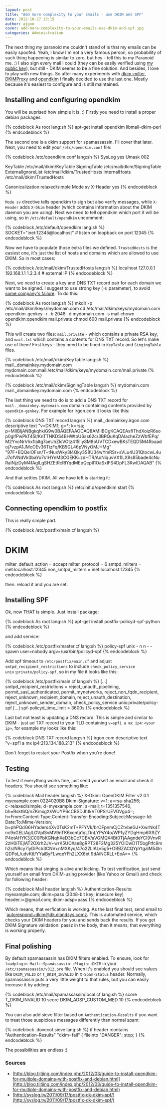 ```yaml
---
layout: post
title: "Add more complexity to your Emails - use DKIM and SPF"
date: 2012-10-27 13:15
author: ajgon
cover: add-more-complexity-to-your-emails-use-dkim-and-spf.jpg
categories: Administration
---
```


The next thing my paranoid me couldn't stand of is that my emails can be easily
spoofed. Yeah, I know I'm not a very famous person, so probability of such
thing happening is similar to zero, but hey - tell this to my Paranoid me. :)
I also sign every mail I could (they can be easily verified using
[my public key](/public-key.txt)), but still - DKIM seems to be a fine
solution. And besides, I love to play with new things. So after many
experiments with [dkim-milter](http://sourceforge.net/projects/dkim-milter/),
[DKIMProxy](http://sourceforge.net/projects/dkimproxy/) and
[opendkim](http://www.opendkim.org/) I finally decided to use the last one.
Mostly because it's easiest to configure and is still maintained.

<!--more-->

## Installing and configuring opendkim

You will be suprised how simple it is. :) Firstly you need to install a proper
debian packages:

{% codeblock As root lang:sh %}
apt-get install opendkim libmail-dkim-perl
{% endcodeblock %}

The second one is a dkim support for spamassassin. I'll cover that later. Next,
you need to edit your `/etc/opendkim.conf` file:

{% codeblock /etc/opendkim.conf lang:sh %}
SysLog             yes
Umask              002

KeyTable           /etc/mail/dkim/KeyTable
SigningTable       /etc/mail/dkim/SigningTable
ExternalIgnoreList /etc/mail/dkim/TrustedHosts
InternalHosts      /etc/mail/dkim/TrustedHosts

Canonicalization   relaxed/simple
Mode               sv
X-Header           yes
{% endcodeblock %}

`Mode sv` directive tells opendkim to sign but also verify messages, while
`X-Header` adds `X-Dkim` header (which contains information about the DKIM
daemon you are using). Next we need to tell opendkim which port it will be
using, so in `/etc/default/opendkim` uncomment:

{% codeblock /etc/default/opendkim lang:sh %}
SOCKET="inet:12345@localhost" # listen on loopback on port 12345
{% endcodeblock %}

Now we have to populate those extra files we defined. `TrustedHosts` is the
easiest one, it's just the list of hosts and domains which are allowed to use
DKIM. So in most cases:

{% codeblock /etc/mail/dkim/TrustedHosts lang:sh %}
localhost
127.0.0.1
192.168.1.1
1.2.3.4 # external IP
{% endcodeblock %}

Next, we need to create a key and DNS TXT record pair for each domain we want
to be signed. I suggest to use strong key (`-b` parameter), to avoid
[some company's failure](http://www.wired.com/threatlevel/2012/10/dkim-vulnerability-widespread).
To do this:

{% codeblock As root lang:sh %}
mkdir -p /etc/mail/dkim/keys/mydomain.com
cd /etc/mail/dkim/keys/mydomain.com
opendkim-genkey -r -b 2048 -d mydomain.com -s mail
chown opendkim:opendkim mail.private
chmod 600 mail.private
{% endcodeblock %}

This will create two files: `mail.private` - which contains a private RSA key,
and `mail.txt` which contains a contents for DNS TXT record. So let's make use
of them! First keys - they need to be fined in `KeyTable` and `SingingTable`
files.

{% codeblock /etc/mail/dkim/KeyTable lang:sh %}
mail._domainkey.mydomain.com mydomain.com:mail:/etc/mail/dkim/keys/mydomain.com/mail.private
{% endcodeblock %}

{% codeblock /etc/mail/dkim/SigningTable lang:sh %}
mydomain.com mail._domainkey.mydomain.com
{% endcodeblock %}

The last thing we need to do is to add a DNS TXT record for
`mail._domainkey.mydomain.com` domain containing contents provided by
`opendkim-genkey`. For example for irgon.com it looks like this:

{% codeblock DNS TXT record lang:sh %}
mail._domainkey.irgon.com descriptive text "v=DKIM1\; g=*\; k=rsa\; p=MIIBIjANBgkqhkiG9w0BAQEFAAOCAQ8AMIIBCgKCAQEAsfIThdXoizR6sop0gifPwPkT45I/KnTTNKDS4BHWtoU6as62c/3BRQuKqDAIacheZzWbfEPq/M2YvoNrVhx1laltg7aeUhZlcVOtz415lIy8M8oUVTCDxewBKsTEQD5M4Roaadoj7vzpA1JMcOEv36TizFq/KB5GL46pVNyOMJ+Mg" "97F+EQQeiOFsn/T+tNuxWky3l4Qky3S8U34wYmRSr+sVLu4U31QtocwL4uJ7ofVNdVk0baYo7s1HYnM3CGEKK+zdHTR/AoNiquvVX1lLX9s85bade4cNuRaINjzDyM4fAglLgSHZEtRcRlYqdMEpQcplI1OaSxIFS4DpFL3RwIDAQAB"
{% endcodeblock %}

And that settles DKIM. All we have left is starting it:

{% codeblock As root lang:sh %}
/etc/init.d/opendkim start
{% endcodeblock %}

## Connecting opendkim to postfix

This is really simple part.

{% codeblock /etc/postfix/main.cf lang:sh %}
# DKIM
milter_default_action = accept
milter_protocol = 6
smtpd_milters = inet:localhost:12345
non_smtpd_milters = inet:localhost:12345
{% endcodeblock %}

then. reload it and you are set.

## Installing SPF

Ok, now THAT is simple. Just install package:

{% codeblock As root lang:sh %}
apt-get install postfix-policyd-spf-python
{% endcodeblock %}

and add service:

{% codeblock /etc/postfix/master.cf lang:sh %}
policy-spf  unix  -  n  n  -  -  spawn user=nobody argv=/usr/bin/policyd-spf
{% endcodeblock %}

Add spf timeout to `/etc/postfix/main.cf` and adjust
`smtpd_recipient_restrictions` to include
`check_policy_service unix:private/policy-spf`, so in my file it looks like
this:

{% codeblock /etc/postfix/main.cf lang:sh %}
[...]
smtpd_recipient_restrictions = reject_unauth_pipelining,
                               permit_sasl_authenticated,
                               permit_mynetworks,
                               reject_non_fqdn_recipient,
                               reject_unknown_recipient_domain,
                               reject_unauth_destination,
                               reject_unknown_sender_domain,
                               check_policy_service unix:private/policy-spf
[...]
spf-policyd_time_limit = 3600s
{% endcodeblock %}

Last but not least is updating a DNS record. This is simple and similar to DKIM -
just ad TXT record to your TLD containing `v=spf1 a mx ip4:<your ip>`, for
example my looks like this:

{% codeblock DNS TXT record lang:sh %}
irgon.com descriptive text "v=spf1 a mx ip4:213.134.188.213"
{% endcodeblock %}

Don't forget to restart your Postfix when you're done!

## Testing

To test if everything works fine, just send yourself an email and check it
headers. You should see something like:

{% codeblock Mail header lang:sh %}
X-Dkim: OpenDKIM Filter v2.0.1 myexample.com 0224020B8
Dkim-Signature: v=1; a=rsa-sha256; c=relaxed/simple; d=myexample.com; s=mail; t=1351357546; bh=Rskt6Q/nZKmxgXkWUYP6cCBSDJhtkVT0PSrUEVGVgp4=; h=From:Content-Type:Content-Transfer-Encoding:Subject:Message-Id: Date:To:Mime-Version; b=phPQdG6HYaders4Xv0TsK2mT+PFYVk/brOFpnmCjCZtvbeGJ+XwrNk4Tnc9xGELtAglLOVplSvMV9nTK6xonta1qLTtnLYPsY4o/WPfyZYDgHmp6X9ZYP4otAHYK3jC00PbKGNqhXeD3bCc7CBV/aVGMQX4Bt0TjAAgndeYCI9VnvR2zH0iTEjlAT2OXrh2JV+wrK5UOXae8gRPT28F2Mg325YOiDwD1T5bgFtfc9mh2s/NRcy7lyDiPcb3CNV+nMXKyq/47o22LlALv5g5+OBBZACQYpYtgalM54InQDPoL/udvKtI/YYaiByFLwqeYFh2LXX6et 9dAiNCRLL+EoA==
{% endcodeblock %}

Which means that singing is alive and kicking. To test verification, just send
yourself an email from DKIM-using provider (like Yahoo or Gmail) and check for
following header:

{% codeblock Mail header lang:sh %}
Authentication-Results: myexample.com; dkim=pass (2048-bit key; insecure key) header.i=@gmail.com; dkim-adsp=pass
{% endcodeblock %}

Which means, that verfication is working. As the last final test, send email to
`autorespond+dkim@dk.elandsys.comz. This is automated service, which checks
your DKIM headers for you and sends back the results. If you get DKIM Signature
validation: passz in the body, then it means, that everything is working
properly.

## Final polishing

By default spamassassin has DKIM filters enabled. To ensure, look for
`loadplugin Mail::SpamAssassin::Plugin::DKIM` in your
`/etc/spamassassin/v312.pre` file. When it's enabled you should see values like
`DKIM_VALID` or `T_DKIM_INVALID` in `X-Spam-Status` header. Normally,
spamassassin puts a very little weight to that rules, but you can easily
increase it by adding:

{% codeblock /etc/mail/spamassassin/local.cf lang:sh %}
score T_DKIM_INVALID 10
score DKIM_ADSP_CUSTOM_MED 10
{% endcodeblock %}

You can also add sieve filter based on `Authentication-Results` if you want to
treat those suspicious messages differently than normal spam:

{% codeblock .dovecot.sieve lang:sh %}
if header :contains "Authentication-Results" "dkim=fail" { fileinto "DANGER"; stop; }
{% endcodeblock %}

The possibilities are endless :)

### Sources

* [http://blog.tjitjing.com/index.php/2012/03/guide-to-install-opendkim-for-multiple-domains-with-postfix-and-debian.html](http://blog.tjitjing.com/index.php/2012/03/guide-to-install-opendkim-for-multiple-domains-with-postfix-and-debian.html)
* [http://syslog.tv/2011/09/17/postfix-dk-dkim-spf/](http://syslog.tv/2011/09/17/postfix-dk-dkim-spf/)
